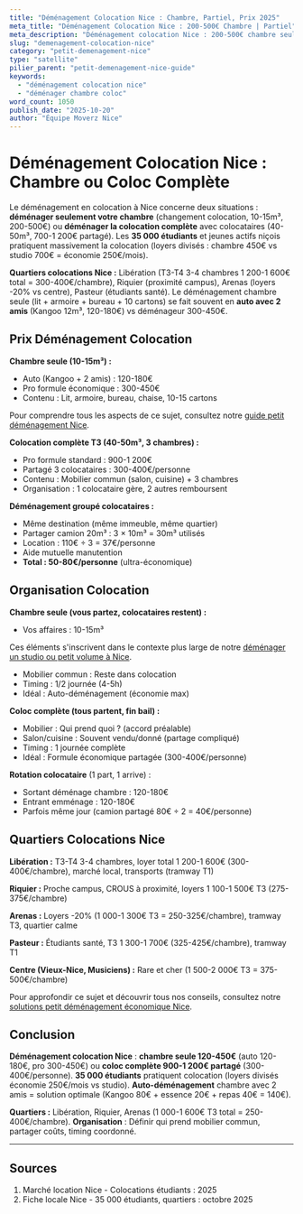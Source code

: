 ```yaml
---
title: "Déménagement Colocation Nice : Chambre, Partiel, Prix 2025"
meta_title: "Déménagement Colocation Nice : 200-500€ Chambre | Partiel"
meta_description: "Déménagement colocation Nice : 200-500€ chambre seule (10-15m³), 700-1200€ coloc complète (40-50m³). Libération, Riquier, Arenas. 35K étudiants. Guide."
slug: "demenagement-colocation-nice"
category: "petit-demenagement-nice"
type: "satellite"
pilier_parent: "petit-demenagement-nice-guide"
keywords:
  - "déménagement colocation nice"
  - "déménager chambre coloc"
word_count: 1050
publish_date: "2025-10-20"
author: "Équipe Moverz Nice"
---
```


# Déménagement Colocation Nice : Chambre ou Coloc Complète

Le déménagement en colocation à Nice concerne deux situations : **déménager seulement votre chambre** (changement colocation, 10-15m³, 200-500€) ou **déménager la colocation complète** avec colocataires (40-50m³, 700-1 200€ partagé). Les **35 000 étudiants** et jeunes actifs niçois pratiquent massivement la colocation (loyers divisés : chambre 450€ vs studio 700€ = économie 250€/mois).

**Quartiers colocations Nice :** Libération (T3-T4 3-4 chambres 1 200-1 600€ total = 300-400€/chambre), Riquier (proximité campus), Arenas (loyers -20% vs centre), Pasteur (étudiants santé). Le déménagement chambre seule (lit + armoire + bureau + 10 cartons) se fait souvent en **auto avec 2 amis** (Kangoo 12m³, 120-180€) vs déménageur 300-450€.

## Prix Déménagement Colocation

**Chambre seule (10-15m³) :**
- Auto (Kangoo + 2 amis) : 120-180€
- Pro formule économique : 300-450€
- Contenu : Lit, armoire, bureau, chaise, 10-15 cartons

Pour comprendre tous les aspects de ce sujet, consultez notre [guide petit déménagement Nice](/blog/petit-demenagement-nice/petit-demenagement-nice-guide).


**Colocation complète T3 (40-50m³, 3 chambres) :**
- Pro formule standard : 900-1 200€
- Partagé 3 colocataires : 300-400€/personne
- Contenu : Mobilier commun (salon, cuisine) + 3 chambres
- Organisation : 1 colocataire gère, 2 autres remboursent

**Déménagement groupé colocataires :**
- Même destination (même immeuble, même quartier)
- Partager camion 20m³ : 3 × 10m³ = 30m³ utilisés
- Location : 110€ ÷ 3 = 37€/personne
- Aide mutuelle manutention
- **Total : 50-80€/personne** (ultra-économique)

## Organisation Colocation

**Chambre seule (vous partez, colocataires restent) :**
- Vos affaires : 10-15m³

Ces éléments s'inscrivent dans le contexte plus large de notre [déménager un studio ou petit volume à Nice](/blog/petit-demenagement-nice/petit-demenagement-nice-guide).

- Mobilier commun : Reste dans colocation
- Timing : 1/2 journée (4-5h)
- Idéal : Auto-déménagement (économie max)

**Coloc complète (tous partent, fin bail) :**
- Mobilier : Qui prend quoi ? (accord préalable)
- Salon/cuisine : Souvent vendu/donné (partage compliqué)
- Timing : 1 journée complète
- Idéal : Formule économique partagée (300-400€/personne)

**Rotation colocataire** (1 part, 1 arrive) :
- Sortant déménage chambre : 120-180€
- Entrant emménage : 120-180€
- Parfois même jour (camion partagé 80€ ÷ 2 = 40€/personne)

## Quartiers Colocations Nice

**Libération :** T3-T4 3-4 chambres, loyer total 1 200-1 600€ (300-400€/chambre), marché local, transports (tramway T1)

**Riquier :** Proche campus, CROUS à proximité, loyers 1 100-1 500€ T3 (275-375€/chambre)

**Arenas :** Loyers -20% (1 000-1 300€ T3 = 250-325€/chambre), tramway T3, quartier calme

**Pasteur :** Étudiants santé, T3 1 300-1 700€ (325-425€/chambre), tramway T1

**Centre (Vieux-Nice, Musiciens) :** Rare et cher (1 500-2 000€ T3 = 375-500€/chambre)


Pour approfondir ce sujet et découvrir tous nos conseils, consultez notre [solutions petit déménagement économique Nice](/blog/petit-demenagement-nice/petit-demenagement-nice-guide).

## Conclusion

**Déménagement colocation Nice** : **chambre seule 120-450€** (auto 120-180€, pro 300-450€) ou **coloc complète 900-1 200€ partagé** (300-400€/personne). **35 000 étudiants** pratiquent colocation (loyers divisés économie 250€/mois vs studio). **Auto-déménagement** chambre avec 2 amis = solution optimale (Kangoo 80€ + essence 20€ + repas 40€ = 140€).

**Quartiers :** Libération, Riquier, Arenas (1 000-1 600€ T3 total = 250-400€/chambre). **Organisation** : Définir qui prend mobilier commun, partager coûts, timing coordonné.

---

## Sources

1. Marché location Nice - Colocations étudiants : 2025
2. Fiche locale Nice - 35 000 étudiants, quartiers : octobre 2025


